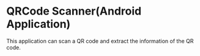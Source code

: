 # QRCode Scanner(Android Application)

<p align = "center>
	
	<img src="https://github.com/prog-cy/QRCodeScanner/blob/master/screen1.jpeg" width="200" height="400"
	margin="10">
	<img src="https://github.com/prog-cy/QRCodeScanner/blob/master/screen2.jpeg" width="200" height="400"
	margin="10">
	<img src="https://github.com/prog-cy/QRCodeScanner/blob/master/screen3.jpeg" width="200" height="400"
	margin="10">

</p>

## This application can scan a QR code and extract the information of the QR code.
